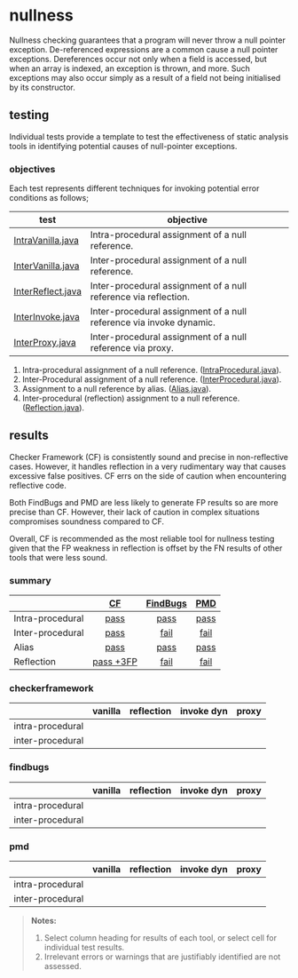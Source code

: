 # nullness
Nullness checking guarantees that a program will never throw a null pointer exception. De-referenced expressions are a common cause a null pointer exceptions. Dereferences occur not only when a field is accessed, but when an array is indexed, an exception is thrown, and more. Such exceptions may also occur simply as a result of a field not being initialised by its constructor.

## testing
Individual tests provide a template to test the effectiveness of static analysis tools in identifying potential causes of null-pointer exceptions.

### objectives 
Each test represents different techniques for invoking potential error conditions as follows;

| test | objective |
| --- | --- |
| [IntraVanilla.java](https://github.com/michaelemery/staticanalysis/blob/master/checker/nullness/IntraVanilla.java) | Intra-procedural assignment of a null reference. |
| [InterVanilla.java](https://github.com/michaelemery/staticanalysis/blob/master/checker/nullness/InterVanilla.java) | Inter-procedural assignment of a null reference. |
| [InterReflect.java](https://github.com/michaelemery/staticanalysis/blob/master/checker/nullness/InterReflect.java) | Inter-procedural assignment of a null reference via reflection. |
| [InterInvoke.java]() | Inter-procedural assignment of a null reference via invoke dynamic. |
| [InterProxy.java]() | Inter-procedural assignment of a null reference via proxy. |


1. Intra-procedural assignment of a null reference. ([IntraProcedural.java](https://github.com/michaelemery/staticanalysis/blob/master/checker/nullness/IntraProcedural.java)).
2. Inter-Procedural assignment of a null reference. ([InterProcedural.java](https://github.com/michaelemery/staticanalysis/blob/master/checker/nullness/InterProcedural.java)).
3. Assignment to a null reference by alias. ([Alias.java](https://github.com/michaelemery/staticanalysis/blob/master/checker/nullness/Alias.java)).
4. Inter-procedural (reflection) assignment to a null reference. ([Reflection.java](https://github.com/michaelemery/staticanalysis/blob/master/checker/nullness/Reflection.java)).


## results

Checker Framework (CF) is consistently sound and precise in non-reflective cases. However, it handles reflection in a very rudimentary way that causes excessive false positives. CF errs on the side of caution when encountering reflective code. 

Both FindBugs and PMD are less likely to generate FP results so are more precise than CF. However, their lack of caution in complex situations compromises soundness compared to CF.

Overall, CF is recommended as the most reliable tool for nullness testing given that the FP weakness in reflection is offset by the FN results of other tools that were less sound.

### summary

| | [CF](https://github.com/michaelemery/staticanalysis/blob/master/checker/nullness/checkerframework.md) | [FindBugs](https://github.com/michaelemery/staticanalysis/blob/master/checker/nullness/findbugs.md) | [PMD](https://github.com/michaelemery/staticanalysis/blob/master/checker/nullness/pmd.md) |
| --- | :---: | :---: | :---: |
| Intra-procedural | [pass](https://github.com/michaelemery/staticanalysis/blob/master/checker/nullness/checkerframework.md#intra-procedural) | [pass](https://github.com/michaelemery/staticanalysis/blob/master/checker/nullness/findbugs.md#intra-procedural) | [pass](https://github.com/michaelemery/staticanalysis/blob/master/checker/nullness/pmd.md#intra-procedural) |
| Inter-procedural | [pass](https://github.com/michaelemery/staticanalysis/blob/master/checker/nullness/checkerframework.md#inter-procedural) | [fail](https://github.com/michaelemery/staticanalysis/blob/master/checker/nullness/findbugs.md#inter-procedural) | [fail](https://github.com/michaelemery/staticanalysis/blob/master/checker/nullness/pmd.md#inter-procedural) |
| Alias | [pass](https://github.com/michaelemery/staticanalysis/blob/master/checker/nullness/checkerframework.md#alias) | [pass](https://github.com/michaelemery/staticanalysis/blob/master/checker/nullness/findbugs.md#alias) | [pass](https://github.com/michaelemery/staticanalysis/blob/master/checker/nullness/pmd.md#alias) |
| Reflection | [pass +3FP](https://github.com/michaelemery/staticanalysis/blob/master/checker/nullness/checkerframework.md#reflection) | [fail](https://github.com/michaelemery/staticanalysis/blob/master/checker/nullness/findbugs.md#reflection) | [fail](https://github.com/michaelemery/staticanalysis/blob/master/checker/nullness/pmd.md#reflection)|


### checkerframework

|  | vanilla | reflection | invoke dyn | proxy |
| --- | :---: | :---: | :---: | :---: |
| intra-procedural |  |  |  |  |
| inter-procedural |  |  |  |  |

### findbugs

|  | vanilla | reflection | invoke dyn | proxy |
| --- | :---: | :---: | :---: | :---: |
| intra-procedural |  |  |  |  |
| inter-procedural |  |  |  |  |


### pmd 

|  | vanilla | reflection | invoke dyn | proxy |
| --- | :---: | :---: | :---: | :---: |
| intra-procedural |  |  |  |  |
| inter-procedural |  |  |  |  |


> **Notes:** <br>
> 1. Select column heading for results of each tool, or select cell for individual test results.
> 2. Irrelevant errors or warnings that are justifiably identified are not assessed.
